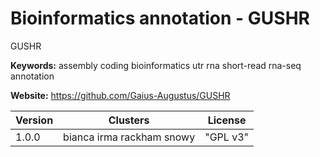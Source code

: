 # Bioinformatics annotation - GUSHR

GUSHR

**Keywords:** assembly coding bioinformatics utr rna short-read rna-seq annotation

**Website:** <https://github.com/Gaius-Augustus/GUSHR>

| Version | Clusters | License |
| ------- | -------- | ------- |
| 1.0.0 | bianca irma rackham snowy | "GPL v3" |
